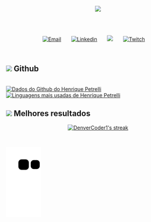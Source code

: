<p align="center">
  <a href="https://github.com/DenverCoder1/readme-typing-svg"><img src="https://readme-typing-svg.herokuapp.com/?lines=Henrique%20Petrelli;Desenvolvedor%20Front-end&font=Fira%20Code&center=true&width=440&height=45&color=E02B57&vCenter=true&size=22"></a>
</p>
<br />
<br />

<p align="center">
   <a href="mailto: henriquepetrelli96@gmail.com"><img width="32px" alt="Email" title="Email" src="https://i.imgur.com/wDH8xAs.png"></a>
  &#8287;&#8287;&#8287;&#8287;&#8287;
  <a href="https://www.linkedin.com/in/henrique-petrelli/"><img width="32px" alt="Linkedin" title="Linkedin" src="https://i.imgur.com/iSIPIM7.png"/></a>
  &#8287;&#8287;&#8287;&#8287;&#8287;
  <a href="https://www.instagram.com/henriquepetrelli/" alt="Instagram"><img width="32px" src="https://i.imgur.com/8pQLVkb.png"/></a>
  &#8287;&#8287;&#8287;&#8287;&#8287;
  <a href="https://www.twitch.tv/kikescope"><img width="32px" alt="Twitch" title="Twitch" src="https://i.imgur.com/JrBRRGe.png"/></a>
  &#8287;&#8287;&#8287;&#8287;&#8287;
</p>

<br/>

 ## <img src="https://i.imgur.com/Zspr9tS.png" width="32px">  Github

  <br/>
    <a href="https://github.com/anuraghazra/github-readme-stats"><img alt="Dados do Github do Henrique Petrelli" src="https://denvercoder1-github-readme-stats.vercel.app/api/?username=HenriquePetrelli&show_icons=true&count_private=true&theme=react&hide_border=true&bg_color=1F222E&title_color=E02B57&icon_color=E02B57" height="192px"/></a>
  <a href="https://github.com/anuraghazra/github-readme-stats"><img alt="Linguagens mais usadas de Henrique Petrelli" src="https://github-readme-stats.vercel.app/api/top-langs/?username=HenriquePetrelli&langs_count=8&layout=compact&hide_border=true&bg_color=1F222E&title_color=E02B57&icon_color=E02B57&hide=Jupyter%20Notebook" height="192px"/></a>
  <br/>


## <img src="https://i.imgur.com/5OmQIRf.png" width="32px">  Melhores resultados

<!-- GitHub Readme Streak Stats - https://github.com/DenverCoder1/github-readme-streak-stats -->
<p align="center">
  <a href="https://github.com/DenverCoder1/github-readme-streak-stats">
    <img title="🔥 Get streak stats for your profile at git.io/streak-stats" alt="DenverCoder1's streak" src="http://github-readme-streak-stats.herokuapp.com?user=HenriquePetrelli&theme=dark&hide_border=true&date_format=j%20M%5B%20Y%5D&stroke=E02B57&ring=E02B57&fire=E02B57&currStreakNum=E02B57&sideLabels=E02B57&sideNums=E0E0E0&currStreakLabel=E02B57&border=E02B57&background=1F222E"/>
  </a>
</p>
<br/>

![Snake animation](https://github.com/henriquepetrelli/Readme/blob/output/github-contribution-grid-snake.svg)

<!--START_SECTION:waka-->

<!--END_SECTION:waka-->
